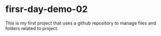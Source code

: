 # firsr-day-demo-02
This is my first project that uses a github repository to manage files and folders related to project.
